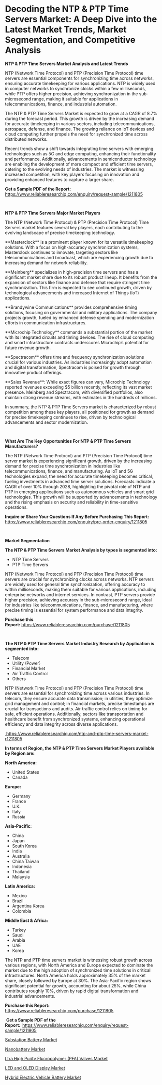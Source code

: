<p><h1>Decoding the NTP & PTP Time Servers Market: A Deep Dive into the Latest Market Trends, Market Segmentation, and Competitive Analysis</h1></p><p><strong>NTP & PTP Time Servers Market Analysis and Latest Trends</strong></p>
<p><p>NTP (Network Time Protocol) and PTP (Precision Time Protocol) time servers are essential components for synchronizing time across networks, ensuring accurate timekeeping for various applications. NTP is widely used in computer networks to synchronize clocks within a few milliseconds, while PTP offers higher precision, achieving synchronization in the sub-microsecond range, making it suitable for applications in telecommunications, finance, and industrial automation.</p><p>The NTP & PTP Time Servers Market is expected to grow at a CAGR of 8.7% during the forecast period. This growth is driven by the increasing demand for accurate timekeeping in various sectors, including telecommunications, aerospace, defense, and finance. The growing reliance on IoT devices and cloud computing further propels the need for synchronized time across distributed networks.</p><p>Recent trends show a shift towards integrating time servers with emerging technologies such as 5G and edge computing, enhancing their functionality and performance. Additionally, advancements in semiconductor technology are enabling the development of more compact and efficient time servers, catering to the evolving needs of industries. The market is witnessing increased competition, with key players focusing on innovation and providing enhanced features to capture a larger share.</p></p>
<p><strong>Get a Sample PDF of the Report:&nbsp;</strong> <a href="https://www.reliableresearchiq.com/enquiry/request-sample/1211805?utm_campaign=103&utm_medium=2&utm_source=Github&utm_content=ia&utm_term=17122024&utm_id=ntp-ptp-time-servers">https://www.reliableresearchiq.com/enquiry/request-sample/1211805</a></p>
<p>&nbsp;</p>
<p><strong>NTP & PTP Time Servers Major Market Players</strong></p>
<p><p>The NTP (Network Time Protocol) & PTP (Precision Time Protocol) Time Servers market features several key players, each contributing to the evolving landscape of precise timekeeping technology. </p><p>**Masterclock** is a prominent player known for its versatile timekeeping solutions. With a focus on high-accuracy synchronization systems, Masterclock continues to innovate, targeting sectors like telecommunications and broadcast, which are experiencing growth due to increasing demand for network reliability.</p><p>**Meinberg** specializes in high-precision time servers and has a significant market share due to its robust product lineup. It benefits from the expansion of sectors like finance and defense that require stringent time synchronization. This firm is expected to see continued growth, driven by technological advancements and increased Internet of Things (IoT) applications.</p><p>**Brandywine Communications** provides comprehensive timing solutions, focusing on governmental and military applications. The company projects growth, fueled by enhanced defense spending and modernization efforts in communication infrastructures.</p><p>**Microchip Technology** commands a substantial portion of the market with its integrated circuits and timing devices. The rise of cloud computing and smart infrastructure contracts underscores Microchip’s potential for future revenue growth.</p><p>**Spectracom** offers time and frequency synchronization solutions crucial for various industries. As industries increasingly adopt automation and digital transformation, Spectracom is poised for growth through innovative product offerings.</p><p>**Sales Revenue**: While exact figures can vary, Microchip Technology reported revenues exceeding $5 billion recently, reflecting its vast market presence. Meinberg and Spectracom, with diversified portfolios, also maintain strong revenue streams, with estimates in the hundreds of millions.</p><p>In summary, the NTP & PTP Time Servers market is characterized by robust competition among these key players, all positioned for growth as demand for precise timekeeping continues to rise, driven by technological advancements and sector modernization.</p></p>
<p>&nbsp;</p>
<p><strong>What Are The Key Opportunities For NTP & PTP Time Servers Manufacturers?</strong></p>
<p><p>The NTP (Network Time Protocol) and PTP (Precision Time Protocol) time server market is experiencing significant growth, driven by the increasing demand for precise time synchronization in industries like telecommunications, finance, and manufacturing. As IoT and 5G technologies expand, the need for accurate timekeeping becomes critical, fueling investments in advanced time server solutions. Forecasts indicate a CAGR of over 10% through 2028, highlighting the pivotal role of NTP and PTP in emerging applications such as autonomous vehicles and smart grid technologies. This growth will be supported by advancements in technology and the rising emphasis on security and reliability in time-sensitive operations.</p></p>
<p><strong>Inquire or Share Your Questions If Any Before Purchasing This Report:</strong> <a href="https://www.reliableresearchiq.com/enquiry/pre-order-enquiry/1211805?utm_campaign=103&utm_medium=2&utm_source=Github&utm_content=ia&utm_term=17122024&utm_id=ntp-ptp-time-servers">https://www.reliableresearchiq.com/enquiry/pre-order-enquiry/1211805</a></p>
<p>&nbsp;</p>
<p><strong>Market Segmentation</strong></p>
<p><strong>The NTP & PTP Time Servers Market Analysis by types is segmented into:</strong></p>
<p><ul><li>NTP Time Servers</li><li>PTP Time Servers</li></ul></p>
<p><p>NTP (Network Time Protocol) and PTP (Precision Time Protocol) time servers are crucial for synchronizing clocks across networks. NTP servers are widely used for general time synchronization, offering accuracy to within milliseconds, making them suitable for various applications, including enterprise networks and internet services. In contrast, PTP servers provide higher precision, achieving accuracy in the sub-microsecond range, ideal for industries like telecommunications, finance, and manufacturing, where precise timing is essential for system performance and data integrity.</p></p>
<p><strong>Purchase this Report:&nbsp;</strong><a href="https://www.reliableresearchiq.com/purchase/1211805?utm_campaign=103&utm_medium=2&utm_source=Github&utm_content=ia&utm_term=17122024&utm_id=ntp-ptp-time-servers">https://www.reliableresearchiq.com/purchase/1211805</a></p>
<p>&nbsp;</p>
<p><strong>The NTP & PTP Time Servers Market Industry Research by Application is segmented into:</strong></p>
<p><ul><li>Telecom</li><li>Utility (Power)</li><li>Financial Market</li><li>Air Traffic Control</li><li>Others</li></ul></p>
<p><p>NTP (Network Time Protocol) and PTP (Precision Time Protocol) time servers are essential for synchronizing time across various industries. In telecom, they ensure accurate data transmission; in utilities, they optimize grid management and control; in financial markets, precise timestamps are crucial for transactions and audits. Air traffic control relies on timing for safe, efficient operations. Additionally, sectors like transportation and healthcare benefit from synchronized systems, enhancing operational efficiency and data integrity across diverse applications.</p></p>
<p><a href="https://www.reliableresearchiq.com/ntp-and-ptp-time-servers-market-r1211805?utm_campaign=103&utm_medium=2&utm_source=Github&utm_content=ia&utm_term=17122024&utm_id=ntp-ptp-time-servers">&nbsp;https://www.reliableresearchiq.com/ntp-and-ptp-time-servers-market-r1211805</a></p>
<p><strong>In terms of Region, the NTP & PTP Time Servers Market Players available by Region are:</strong></p>
<p>
    <p> <strong> North America: </strong>
        <ul>
            <li>United States</li>
            <li>Canada</li>
        </ul>
        </p> 
    <p> <strong> Europe: </strong>
        <ul>
            <li>Germany</li>
            <li>France</li>
            <li>U.K.</li>
            <li>Italy</li>
            <li>Russia</li>
        </ul>
        </p> 
    <p> <strong> Asia-Pacific: </strong>
        <ul>
            <li>China</li>
            <li>Japan</li>
            <li>South Korea</li>
            <li>India</li>
            <li>Australia</li>
            <li>China Taiwan</li>
            <li>Indonesia</li>
            <li>Thailand</li>
            <li>Malaysia</li>
        </ul>
        </p> 
    <p> <strong> Latin America: </strong>
        <ul>
            <li>Mexico</li>
            <li>Brazil</li>
            <li>Argentina Korea</li>
            <li>Colombia</li>
        </ul>
        </p> 
    <p> <strong> Middle East & Africa: </strong>
        <ul>
            <li>Turkey</li>
            <li>Saudi</li>
            <li>Arabia</li>
            <li>UAE</li>
            <li>Korea</li>
        </ul>
    </p>
    </p>
<p><p>The NTP and PTP time servers market is witnessing robust growth across various regions, with North America and Europe expected to dominate the market due to the high adoption of synchronized time solutions in critical infrastructures. North America holds approximately 35% of the market share, closely followed by Europe at 30%. The Asia-Pacific region shows significant potential for growth, accounting for about 25%, while China contributes roughly 10%, driven by rapid digital transformation and industrial advancements.</p></p>
<p><strong>Purchase this Report: </strong><a href="https://www.reliableresearchiq.com/purchase/1211805?utm_campaign=103&utm_medium=2&utm_source=Github&utm_content=ia&utm_term=17122024&utm_id=ntp-ptp-time-servers">https://www.reliableresearchiq.com/purchase/1211805</a></p>
<p>&nbsp;<strong>Get a Sample PDF of the Report:&nbsp;&nbsp;</strong><a href="https://www.reliableresearchiq.com/enquiry/request-sample/1211805?utm_campaign=103&utm_medium=2&utm_source=Github&utm_content=ia&utm_term=17122024&utm_id=ntp-ptp-time-servers">https://www.reliableresearchiq.com/enquiry/request-sample/1211805</a></p>
<p><strong></strong></p>
<p><p><a href="https://www.linkedin.com/pulse/overview-substation-battery-market-2024-2031-growth-factors-xudqe?utm_campaign=103&utm_medium=2&utm_source=Github&utm_content=ia&utm_term=17122024&utm_id=ntp-ptp-time-servers">Substation Battery Market</a></p><p><a href="https://www.linkedin.com/pulse/detailed-examination-nanobattery-market-size-projecting-46-cagr-1jqpe?utm_campaign=103&utm_medium=2&utm_source=Github&utm_content=ia&utm_term=17122024&utm_id=ntp-ptp-time-servers">Nanobattery Market</a></p><p><a href="https://github.com/ilonaenterline65/Market-Research-Report-List-1/blob/main/ltra-high-purity-fluoropolymer-pfa-valves-market.md?utm_campaign=103&utm_medium=2&utm_source=Github&utm_content=ia&utm_term=17122024&utm_id=ntp-ptp-time-servers">Ltra High Purity Fluoropolymer (PFA) Valves Market</a></p><p><a href="https://www.linkedin.com/pulse/market-dynamics-led-oled-display-91-growth-from-2024-2031-r4dle?utm_campaign=103&utm_medium=2&utm_source=Github&utm_content=ia&utm_term=17122024&utm_id=ntp-ptp-time-servers">LED and OLED Display Market</a></p><p><a href="https://www.linkedin.com/pulse/hybrid-electric-vehicle-battery-market-analysis-insights-competition-jnhze?utm_campaign=103&utm_medium=2&utm_source=Github&utm_content=ia&utm_term=17122024&utm_id=ntp-ptp-time-servers">Hybrid Electric Vehicle Battery Market</a></p></p>